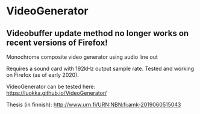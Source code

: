 # VideoGenerator

Videobuffer update method no longer works on recent versions of Firefox!
-
Monochrome composite video generator using audio line out

Requires a sound card with 192kHz output sample rate.
Tested and working on Firefox (as of early 2020).

VideoGenerator can be tested here: https://luokka.github.io/VideoGenerator/

Thesis (in finnish): http://www.urn.fi/URN:NBN:fi:amk-2019060515043
